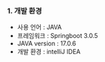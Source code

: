 ### 1. 개발 환경

* 사용 언어 : JAVA
* 프레임워크 : Springboot 3.0.5
* JAVA version : 17.0.6
* 개발 환경 : intelliJ IDEA

